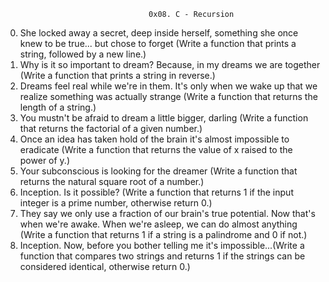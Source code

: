 									0x08. C - Recursion

0. She locked away a secret, deep inside herself, something she once knew to be true... but chose to forget (Write a function that prints a string, followed by a new line.)
1. Why is it so important to dream? Because, in my dreams we are together (Write a function that prints a string in reverse.)
2. Dreams feel real while we're in them. It's only when we wake up that we realize something was actually strange (Write a function that returns the length of a string.)
3. You mustn't be afraid to dream a little bigger, darling (Write a function that returns the factorial of a given number.)
4. Once an idea has taken hold of the brain it's almost impossible to eradicate (Write a function that returns the value of x raised to the power of y.)
5. Your subconscious is looking for the dreamer (Write a function that returns the natural square root of a number.)
6. Inception. Is it possible? (Write a function that returns 1 if the input integer is a prime number, otherwise return 0.)
7. They say we only use a fraction of our brain's true potential. Now that's when we're awake. When we're asleep, we can do almost anything (Write a function that returns 1 if a string is a palindrome and 0 if not.)
8. Inception. Now, before you bother telling me it's impossible...(Write a function that compares two strings and returns 1 if the strings can be considered identical, otherwise return 0.)
